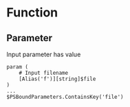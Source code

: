 # Function

## Parameter
Input parameter has value
```
param (
    # Input filename
    [Alias('f')][string]$file
)
...
$PSBoundParameters.ContainsKey('file')
```
